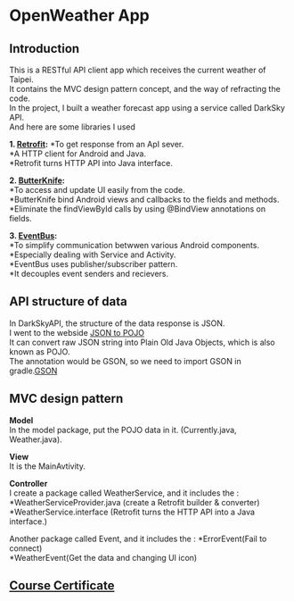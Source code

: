 # OpenWeather App  

  
## Introduction  
This is a RESTful API client app which receives the current weather of Taipei.  
It contains the MVC design pattern concept, and the way of refracting the code.   
In the project, I built a weather forecast app using a service called DarkSky API.  
And here are some libraries I used  
  
**1. [Retrofit](https://square.github.io/retrofit/):** 
 *To get response from an ApI sever.  
 *A HTTP client for Android and Java.  
 *Retrofit turns HTTP API into Java interface.   
    
**2. [ButterKnife](https://jakewharton.github.io/butterknife/):**  
 *To access and update UI easily from the code.  
 *ButterKnife bind Android views and callbacks to the fields and methods.  
 *Eliminate the findViewById calls by using @BindView annotations on fields.  
   
**3. [EventBus](https://github.com/greenrobot/EventBus):**  
 *To simplify communication betwwen various Android components.  
 *Especially dealing with Service and Activity.  
 *EventBus uses publisher/subscriber pattern.  
 *It decouples event senders and recievers.  
    
## API structure of data  
In DarkSkyAPI, the structure of the data response is JSON.  
I went to the webside [JSON to POJO](http://www.jsonschema2pojo.org/)   
It can convert raw JSON string into Plain Old Java Objects, which is also known as POJO.  
The annotation would be GSON, so we need to import GSON in gradle.[GSON](https://mvnrepository.com/artifact/com.google.code.gson/gson/2.7)  

  
    
## MVC design pattern   
**Model**  
In the model package, put the POJO data in it. (Currently.java, Weather.java).  
  
**View**  
It is the MainAvtivity.  
  
**Controller**  
I create a package called WeatherService, and it includes the :  
 *WeatherServiceProvider.java (create a Retrofit builder & converter)  
 *WeatherService.interface (Retrofit turns the HTTP API into a Java interface.)  
  
Another package called Event, and it includes the :
 *ErrorEvent(Fail to connect)    
 *WeatherEvent(Get the data and changing UI icon)  
     
  
## [Course Certificate](https://www.udemy.com/certificate/UC-f41f3777-90da-4315-acc0-9d3955536365/?utm_campaign=email&utm_source=sendgrid.com&utm_medium=email)


